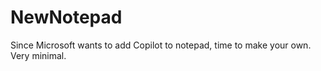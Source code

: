 # NewNotepad

Since Microsoft wants to add Copilot to notepad, time to make your own. Very minimal.
